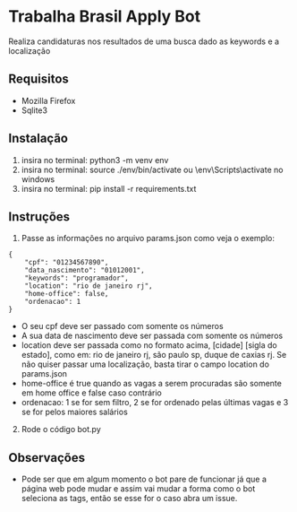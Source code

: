 # Trabalha Brasil Apply Bot
Realiza candidaturas nos resultados de uma busca dado as keywords e a localização

## Requisitos
- Mozilla Firefox
- Sqlite3

## Instalação
1. insira no terminal: python3 -m venv env
2. insira no terminal: source ./env/bin/activate ou \env\Scripts\activate no windows
3. insira no terminal: pip install -r requirements.txt

## Instruções
1. Passe as informações no arquivo params.json como veja o exemplo:
```
{
    "cpf": "01234567890",
    "data_nascimento": "01012001",
    "keywords": "programador",
    "location": "rio de janeiro rj",
    "home-office": false,
    "ordenacao": 1
}
```
- O seu cpf deve ser passado com somente os números
- A sua data de nascimento deve ser passada com somente os números
- location deve ser passada como no formato acima, [cidade] [sigla do estado], como em: rio de janeiro rj, são paulo sp, duque de caxias rj. Se não quiser passar uma localização, basta tirar o campo location do params.json 
- home-office é true quando as vagas a serem procuradas são somente em home office e false caso contrário
- ordenacao: 1 se for sem filtro, 2 se for ordenado pelas últimas vagas e 3 se for pelos maiores salários
2. Rode o código bot.py

## Observações
- Pode ser que em algum momento o bot pare de funcionar já que a página web pode mudar e assim vai mudar a forma como o bot seleciona as tags, então se esse for o caso abra um issue.

